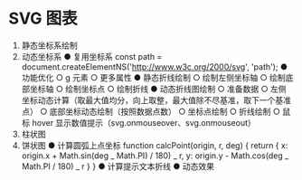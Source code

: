 # SVG 图表

1. 静态坐标系绘制
2. 动态坐标系
   ● 复用坐标系
   const path = document.createElementNS('http://www.w3c.org/2000/svg', 'path');
   ● 功能优化
   ○ g 元素
   ○ 更多属性
   ● 静态折线绘制
   ○ 绘制左侧坐标轴
   ○ 绘制底部坐标轴
   ○ 绘制坐标点
   ○ 绘制折线
   ● 动态折线图绘制
   ○ 准备数据
   ○ 左侧坐标动态计算（取最大值均分，向上取整，最大值除不尽基准，取下一个基准点）
   ○ 底部坐标动态绘制（按照数据点数）
   ○ 坐标点绘制
   ○ 折线绘制
   ○ 鼠标 hover 显示数值提示（svg.onmouseover、svg.onmouseout）
3. 柱状图
4. 饼状图
   ● 计算圆弧上点坐标
   function calcPoint(origin, r, deg) {
   return {
   x: origin.x + Math.sin(deg _ Math.PI) / 180) _ r,
   y: origin.y - Math.cos(deg _ Math.PI / 180) _ r
   }
   }
   ● 计算提示文本折线
   ● 动态效果
